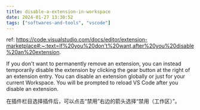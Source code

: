 ```yaml
---
title: disable-a-extension-in-workspace
date: 2024-01-27 13:30:52
tags: ["softwares-and-tools", "vscode"]
---
```

ref: https://code.visualstudio.com/docs/editor/extension-marketplace#:~:text=If%20you%20don't%20want,after%20you%20disable%20an%20extension.

If you don't want to permanently remove an extension, you can instead temporarily disable the extension by clicking the gear button at the right of an extension entry. You can disable an extension globally or just for your current Workspace. You will be prompted to reload VS Code after you disable an extension.

在插件栏目选择插件后，可以点击“禁用”右边的箭头选择“禁用（工作区）”。

